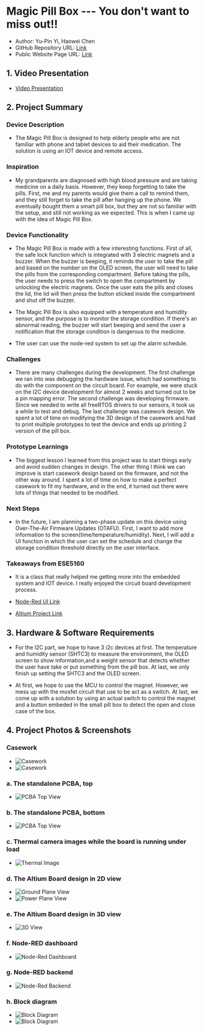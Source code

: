 

# Magic Pill Box --- You don't want to miss out!!
- Author:  Yu-Pin Yi, Haowei Chen
- GitHub Repository URL: [Link](https://github.com/ese5160/a14g-final-submission-t01-magic-pill-box)
- Public Website Page URL: [Link](https://ese5160.github.io/a14g-final-submission-t01-magic-pill-box/)

## 1. Video Presentation

- [Video Presentation](https://youtu.be/nQqyR8lDyXY?si=AE45nUH7O6IaNKej)

## 2. Project Summary

### Device Description

- The Magic Pill Box is designed to help elderly people who are not familiar with phone and tablet devices to aid their medication. The solution is using an IOT device and remote access.

### Inspiration

- My grandparents are diagnosed with high blood pressure and are taking medicine on a daily basis. However, they keep forgetting to take the pills. First, me and my parents would give them a call to remind them, and they still forget to take the pill after hanging up the phone. We eventually bought them a smart pill box, but they are not so familiar with the setup, and still not working as we expected. This is when I came up with the idea of Magic Pill Box.

### Device Functionality

- The Magic Pill Box is made with a few interesting functions. First of all, the safe lock function which is integrated with 3 electric magnets and a buzzer. When the buzzer is beeping, it reminds the user to take the pill and based on the number on the OLED screen, the user will need to take the pills from the corresponding compartment. Before taking the pills, the user needs to press the switch to open the compartment by unlocking the electric magnets. Once the user eats the pills and closes the lid, the lid will then press the button sticked inside the compartment and shut off the buzzer.

- The Magic Pill Box is also equipped with a temperature and humidity sensor, and the purpose is to monitor the storage condition. If there's an abnormal reading, the buzzer will start beeping and send the user a notification that the storage condition is dangerous to the medicine.

- The user can use the node-red system to set up the alarm schedule.

### Challenges

- There are many challenges during the development. The first challenge we ran into was debugging the hardware issue, which had something to do with the component on the circuit board. For example, we were stuck on the I2C device development for almost 2 weeks and turned out to be a pin mapping error. The second challenge was developing firmware. Since we needed to write all freeRTOS drivers to our sensors, it took us a while to test and debug. The last challenge was casework design. We spent a lot of time on modifying the 3D design of the casework and had to print multiple prototypes to test the device and ends up printing 2 version of the pill box.

### Prototype Learnings

- The biggest lesson I learned from this project was to start things early and avoid sudden changes in design. The other thing I think we can improve is start casework design based on the firmware, and not the other way around. I spent a lot of time on how to make a perfect casework to fit my hardware, and in the end, it turned out there were lots of things that needed to be modified.

### Next Steps

- In the future, I am planning a two-phase update on this device using Over-The-Air Firmware Updates (OTAFU). First, I want to add more information to the screen(time/temperature/humidity). Next, I will add a UI function in which the user can set the schedule and change the storage condition threshold directly on the user interface.

### Takeaways from ESE5160

- It is a class that really helped me getting more into the embedded system and IOT device. I really enjoyed the circuit board development process.

- [Node-Red UI Link](http://52.186.82.19:1880/ui/)

- [Altium Project Link](https://upenn-eselabs.365.altium.com/designs/2E1710E5-2220-46EC-B8F9-26C9D24CF3C1)

## 3. Hardware & Software Requirements

- For the I2C part, we hope to have 3 i2c devices at first. The temperature and humidity sensor (SHTC3) to measure the environment, the OLED screen to show information,and a weight sensor that detects whether the user have take or put something from the pill box. At last, we only finish up setting the SHTC3 and the OLED screen.

- At first, we hope to use the MCU to control the magnet. However, we mess up with the mosfet circuit that use to be act as a switch. At last, we come up with a solution by using an actual switch to control the magnet and a button embeded in the small pill box to detect the open and close case of the box.

## 4. Project Photos & Screenshots

### Casework

- ![Casework](img/casework2.jpg)
- ![Casework](img/casework1.jpg)

### a. The standalone PCBA, top

- ![PCBA Top View](img/board_front.jpg)

### b. The standalone PCBA, bottom

- ![PCBA Top View](img/board_back.jpg)

### c. Thermal camera images while the board is running under load 

- ![Thermal Image](img/heatgun.jpg)

### d. The Altium Board design in 2D view

- ![Ground Plane View](img/ground.png)
- ![Power Plane View](img/power.png)

### e. The Altium Board design in 3D view

- ![3D View](img/3dView.png)

### f. Node-RED dashboard

- ![Node-Red Dashboard](img/node_red_UI.png)

### g. Node-RED backend

- ![Node-Red Backend](img/node_red_backEnd.png)

### h. Block diagram

- ![Block Diagram](img/system_diagram.png)
- ![Block Diagram](img/block_diagram.png)
